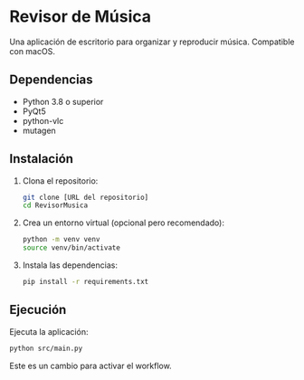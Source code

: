 # Revisor de Música

Una aplicación de escritorio para organizar y reproducir música. Compatible con macOS.

## Dependencias

- Python 3.8 o superior
- PyQt5
- python-vlc
- mutagen

## Instalación

1. Clona el repositorio:
   ```bash
   git clone [URL del repositorio]
   cd RevisorMusica
   ```
2. Crea un entorno virtual (opcional pero recomendado):
   ```bash
   python -m venv venv
   source venv/bin/activate
   ```
3. Instala las dependencias:
   ```bash
   pip install -r requirements.txt
   ```

## Ejecución

Ejecuta la aplicación:
```bash
python src/main.py
```
Este es un cambio para activar el workflow.